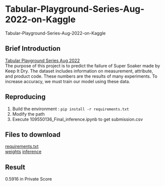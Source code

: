 # Tabular-Playground-Series-Aug-2022-on-Kaggle
Tabular-Playground-Series-Aug-2022-on-Kaggle

## Brief Introduction
[Tabular Playground Series Aug 2022](https://www.kaggle.com/competitions/tabular-playground-series-aug-2022/overview)  
The purpose of this project is to predict the failure of Super Soaker made by Keep It Dry. 
The dataset includes information on measurement, attribute, and product code. 
These numbers are the results of many experiments. 
To increase accuracy, we must train our model using these data.

## Reproducing
1. Build the environment : ```pip install -r requirements.txt```
2. Modify the path
3. Execute 109550136_Final_inference.ipynb to get submission.csv

## Files to download
[requirements.txt](https://drive.google.com/file/d/1RYWyuHml7SKKxsV1oU7hkjb252ebncD2/view?usp=sharing)  
[weights](https://drive.google.com/file/d/1OmG0MRq2z5xYJCMeAUWg0Rl_ifmYuEyK/view?usp=share_link)
[inference](https://drive.google.com/file/d/10AxRcEqzM_T8nwdx1FqMzAOn1wEH-gZb/view?usp=share_link)

## Result
0.5916 in Private Score
